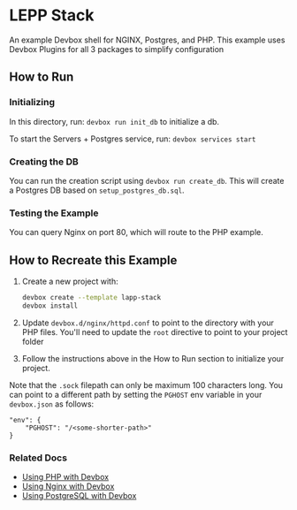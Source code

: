 # LEPP Stack

An example Devbox shell for NGINX, Postgres, and PHP. This example uses Devbox Plugins for all 3 packages to simplify configuration


## How to Run

### Initializing

In this directory, run: `devbox run init_db` to initialize a db.

To start the Servers + Postgres service, run: `devbox services start`

### Creating the DB

You can run the creation script using `devbox run create_db`. This will create a Postgres DB based on `setup_postgres_db.sql`.

### Testing the Example

You can query Nginx on port 80, which will route to the PHP example.

## How to Recreate this Example

1. Create a new project with:
   ```bash
   devbox create --template lapp-stack
   devbox install
   ```

2. Update `devbox.d/nginx/httpd.conf` to point to the directory with your PHP files. You'll need to update the `root` directive to point to your project folder
3. Follow the instructions above in the How to Run section to initialize your project.

Note that the `.sock` filepath can only be maximum 100 characters long. You can point to a different path by setting the `PGHOST` env variable in your `devbox.json` as follows:

```
"env": {
    "PGHOST": "/<some-shorter-path>"
}
```

### Related Docs

* [Using PHP with Devbox](https://www.jetify.com/devbox/docs/devbox_examples/languages/php/)
* [Using Nginx with Devbox](https://www.jetify.com/devbox/docs/devbox_examples/servers/nginx/)
* [Using PostgreSQL with Devbox](https://www.jetify.com/devbox/docs/devbox_examples/databases/postgres/)
